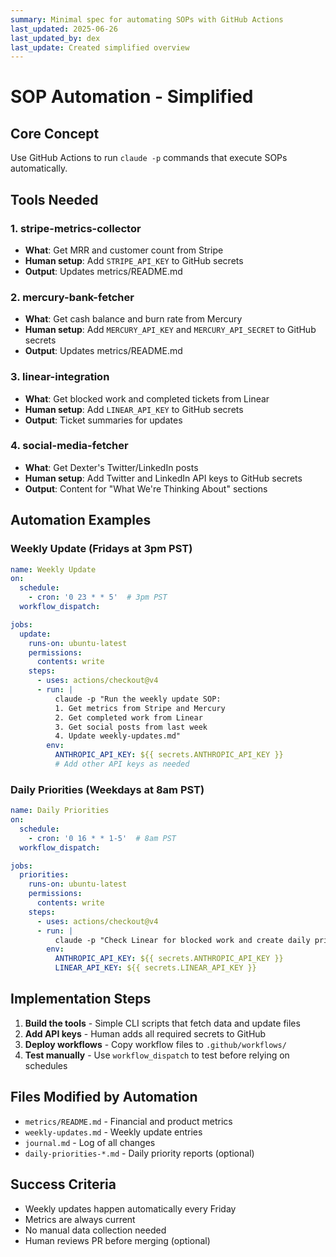 ```yaml
---
summary: Minimal spec for automating SOPs with GitHub Actions
last_updated: 2025-06-26
last_updated_by: dex
last_update: Created simplified overview
---
```


# SOP Automation - Simplified

## Core Concept
Use GitHub Actions to run `claude -p` commands that execute SOPs automatically.

## Tools Needed

### 1. stripe-metrics-collector
- **What**: Get MRR and customer count from Stripe
- **Human setup**: Add `STRIPE_API_KEY` to GitHub secrets
- **Output**: Updates metrics/README.md

### 2. mercury-bank-fetcher
- **What**: Get cash balance and burn rate from Mercury
- **Human setup**: Add `MERCURY_API_KEY` and `MERCURY_API_SECRET` to GitHub secrets
- **Output**: Updates metrics/README.md

### 3. linear-integration
- **What**: Get blocked work and completed tickets from Linear
- **Human setup**: Add `LINEAR_API_KEY` to GitHub secrets
- **Output**: Ticket summaries for updates

### 4. social-media-fetcher
- **What**: Get Dexter's Twitter/LinkedIn posts
- **Human setup**: Add Twitter and LinkedIn API keys to GitHub secrets
- **Output**: Content for "What We're Thinking About" sections

## Automation Examples

### Weekly Update (Fridays at 3pm PST)
```yaml
name: Weekly Update
on:
  schedule:
    - cron: '0 23 * * 5'  # 3pm PST
  workflow_dispatch:

jobs:
  update:
    runs-on: ubuntu-latest
    permissions:
      contents: write
    steps:
      - uses: actions/checkout@v4
      - run: |
          claude -p "Run the weekly update SOP:
          1. Get metrics from Stripe and Mercury
          2. Get completed work from Linear
          3. Get social posts from last week
          4. Update weekly-updates.md"
        env:
          ANTHROPIC_API_KEY: ${{ secrets.ANTHROPIC_API_KEY }}
          # Add other API keys as needed
```

### Daily Priorities (Weekdays at 8am PST)
```yaml
name: Daily Priorities
on:
  schedule:
    - cron: '0 16 * * 1-5'  # 8am PST
  workflow_dispatch:

jobs:
  priorities:
    runs-on: ubuntu-latest
    permissions:
      contents: write
    steps:
      - uses: actions/checkout@v4
      - run: |
          claude -p "Check Linear for blocked work and create daily priorities summary"
        env:
          ANTHROPIC_API_KEY: ${{ secrets.ANTHROPIC_API_KEY }}
          LINEAR_API_KEY: ${{ secrets.LINEAR_API_KEY }}
```

## Implementation Steps

1. **Build the tools** - Simple CLI scripts that fetch data and update files
2. **Add API keys** - Human adds all required secrets to GitHub
3. **Deploy workflows** - Copy workflow files to `.github/workflows/`
4. **Test manually** - Use `workflow_dispatch` to test before relying on schedules

## Files Modified by Automation

- `metrics/README.md` - Financial and product metrics
- `weekly-updates.md` - Weekly update entries
- `journal.md` - Log of all changes
- `daily-priorities-*.md` - Daily priority reports (optional)

## Success Criteria

- Weekly updates happen automatically every Friday
- Metrics are always current
- No manual data collection needed
- Human reviews PR before merging (optional)